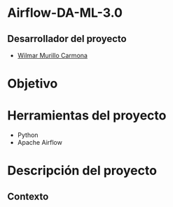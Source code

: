 # Airflow-DA-ML-3.0


## Desarrollador del proyecto 

- [Wilmar Murillo Carmona](https://github.com/murillowilmar1) 

# Objetivo





# Herramientas del proyecto 

- Python 
- Apache Airflow 



# Descripción del proyecto  



## Contexto
